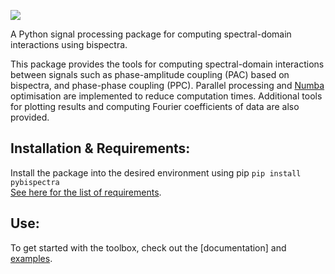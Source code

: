 ![](https://github.com/braindatalab/pybispectra/blob/main/docs/logo.gif)

A Python signal processing package for computing spectral-domain interactions using bispectra.

This package provides the tools for computing spectral-domain interactions between signals such as phase-amplitude coupling (PAC) based on bispectra, and phase-phase coupling (PPC). Parallel processing and [Numba](https://numba.pydata.org/) optimisation are implemented to reduce computation times. Additional tools for plotting results and computing Fourier coefficients of data are also provided.

## Installation & Requirements:
Install the package into the desired environment using pip `pip install pybispectra`<br/>
[See here for the list of requirements](requirements.txt).

## Use:
To get started with the toolbox, check out the [documentation] and [examples](https://github.com/braindatalab/pybispectra/tree/main/examples).
